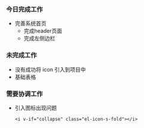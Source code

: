 ### 今日完成工作

- 完善系统首页
  - 完成header页面
  - 完成左侧边栏

### 未完成工作

- 没有成功将 icon 引入到项目中
- 基础表格

### 需要协调工作

- 引入图标出现问题

  `<i v-if="collapse" class="el-icon-s-fold"></i>`

